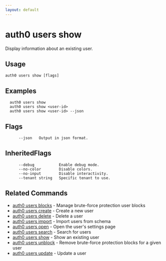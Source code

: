 ```yaml
---
layout: default
---
```

# auth0 users show

Display information about an existing user.

## Usage
```
auth0 users show [flags]
```

## Examples

```
  auth0 users show 
  auth0 users show <user-id>
  auth0 users show <user-id> --json
```


## Flags

```
      --json   Output in json format.
```


## InheritedFlags

```
      --debug           Enable debug mode.
      --no-color        Disable colors.
      --no-input        Disable interactivity.
      --tenant string   Specific tenant to use.
```


## Related Commands

- [auth0 users blocks](auth0_users_blocks.md) - Manage brute-force protection user blocks
- [auth0 users create](auth0_users_create.md) - Create a new user
- [auth0 users delete](auth0_users_delete.md) - Delete a user
- [auth0 users import](auth0_users_import.md) - Import users from schema
- [auth0 users open](auth0_users_open.md) - Open the user's settings page
- [auth0 users search](auth0_users_search.md) - Search for users
- [auth0 users show](auth0_users_show.md) - Show an existing user
- [auth0 users unblock](auth0_users_unblock.md) - Remove brute-force protection blocks for a given user
- [auth0 users update](auth0_users_update.md) - Update a user


